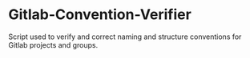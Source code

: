# Gitlab-Convention-Verifier
Script used to verify and correct naming and structure conventions for Gitlab projects and groups.
